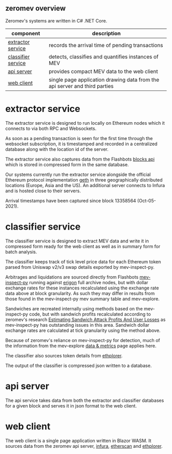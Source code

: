 ## zeromev overview

Zeromev's systems are written in C# .NET Core.

| component          | description                                                                      |
|--------------------|----------------------------------------------------------------------------------|
| [extractor service](#extractor-service)  | records the arrival time of pending transactions                                 |
| [classifier service](#classifier-service) | detects, classifies and quantifies instances of MEV                              |
| [api server](#api-server)         | provides compact MEV data to the web client                                      |
| [web client](#web-client)         | single page application drawing data from the api server and third parties       |

# extractor service

The extractor service is designed to run locally on Ethereum nodes which it connects to via both RPC and Websockets.

As soon as a pending transaction is seen for the first time through the websocket subscription, it is timestamped and recorded in a centralized database along with the location id of the server.

The extractor service also captures data from the Flashbots [blocks api](https://blocks.flashbots.net/) which is stored in compressed form in the same database.

Our systems currently run the extractor service alongside the official Ethereum protocol implementation [geth](https://geth.ethereum.org/) in three geographically distributed locations (Europe, Asia and the US). An additional server connects to Infura and is hosted close to their servers.

Arrival timestamps have been captured since block 13358564 (Oct-05-2021).

# classifier service

The classifier service is designed to extract MEV data and write it in compressed form ready for the web client as well as in summary form for batch analysis.

The classifier keeps track of tick level price data for each Ethereum token parsed from Uniswap v2/v3 swap details exported by mev-inspect-py.

Arbitrages and liquidations are sourced directly from Flashbots [mev-inspect-py](https://github.com/flashbots/mev-inspect-py) running against [erigon](https://github.com/ledgerwatch/erigon) full archive nodes, but with dollar exchange rates for these instances recalculated using the exchange rate data above at block granularity. As such they may differ in results from those found in the mev-inspect-py mev summary table and mev-explore.

Sandwiches are recreated internally using methods based on the mev-inspect-py code, but with sandwich profits recalculated according to zeromev's research [Estimating Sandwich Attack Profits And User Losses](https://docs.google.com/document/d/1CiVE-ASAjoKdc1V8ed6ABPJUAPsa7ADEB5VmnY1TkvI/edit?usp=sharing) as mev-inspect-py has outstanding issues in this area. Sandwich dollar exchange rates are calculated at tick granularity using the method above.

Because of zeromev's reliance on mev-inspect-py for detection, much of the information from the mev-explore [data & metrics](https://explore.flashbots.net/data-metrics) page applies here.

The classifier also sources token details from [ethplorer](https://ethplorer.io/).

The output of the classifier is compressed json written to a database.

# api server

The api service takes data from both the extractor and classifier databases for a given block and serves it in json format to the web client.

# web client

The web client is a single page application written in Blazor WASM. It sources data from the zeromev api server, [infura](https://infura.io/), [etherscan](https://etherscan.io/) and [ethplorer](https://ethplorer.io/).
